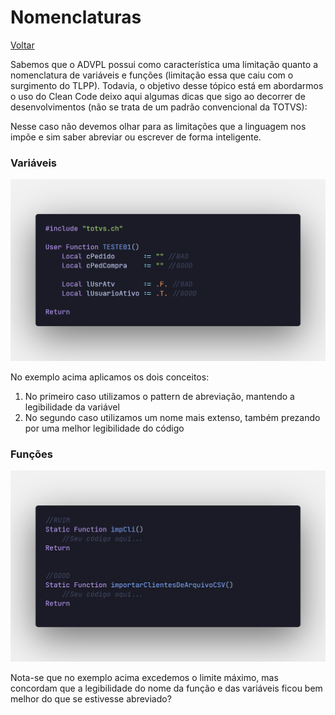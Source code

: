 # Nomenclaturas

[Voltar](../../README.md)

Sabemos que o ADVPL possui como característica uma limitação quanto a nomenclatura de variáveis e funções (limitação essa que caiu com o surgimento do TLPP). Todavia, o objetivo desse tópico está em abordarmos o uso do Clean Code deixo aqui algumas dicas que sigo ao decorrer de desenvolvimentos (não se trata de um padrão convencional da TOTVS):

Nesse caso não devemos olhar para as limitações que a linguagem nos impõe e sim saber abreviar ou escrever de forma inteligente.

### **Variáveis**

![](assets/images/nomenclatura_variaveis.png)

No exemplo acima aplicamos os dois conceitos:

1. No primeiro caso utilizamos o pattern de abreviação, mantendo a legibilidade da variável
2. No segundo caso utilizamos um nome mais extenso, também prezando por uma melhor legibilidade do código

### **Funções**

![](assets/images/nomenclatura_funcoes.png)

Nota-se que no exemplo acima excedemos o limite máximo, mas concordam que a legibilidade do nome da função e das variáveis ficou bem melhor do que se estivesse abreviado?
